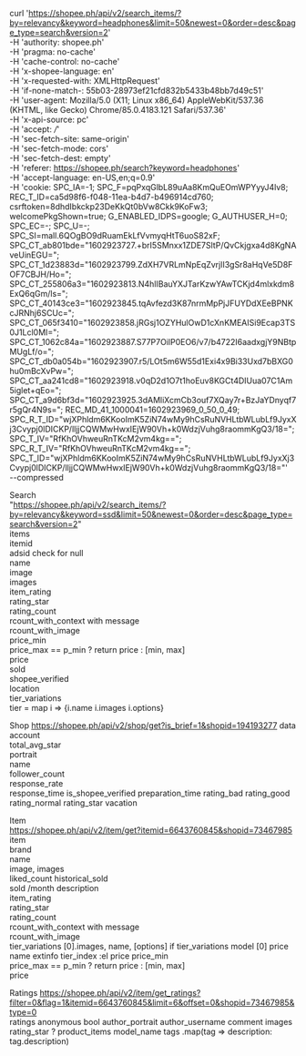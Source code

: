 curl 'https://shopee.ph/api/v2/search_items/?by=relevancy&keyword=headphones&limit=50&newest=0&order=desc&page_type=search&version=2' \
  -H 'authority: shopee.ph' \
  -H 'pragma: no-cache' \
  -H 'cache-control: no-cache' \
  -H 'x-shopee-language: en' \
  -H 'x-requested-with: XMLHttpRequest' \
  -H 'if-none-match-: 55b03-28973ef21cfd832b5433b48bb7d49c51' \
  -H 'user-agent: Mozilla/5.0 (X11; Linux x86_64) AppleWebKit/537.36 (KHTML, like Gecko) Chrome/85.0.4183.121 Safari/537.36' \
  -H 'x-api-source: pc' \
  -H 'accept: */*' \
  -H 'sec-fetch-site: same-origin' \
  -H 'sec-fetch-mode: cors' \
  -H 'sec-fetch-dest: empty' \
  -H 'referer: https://shopee.ph/search?keyword=headphones' \
  -H 'accept-language: en-US,en;q=0.9' \
  -H 'cookie: SPC_IA=-1; SPC_F=pqPxqGlbL89uAa8KmQuEOmWPYyyJ4lv8; REC_T_ID=ca5d98f6-f048-11ea-b4d7-b496914cd760; csrftoken=8dhdIbkckp23DeKkQt0bVw8Ckk9KoFw3; welcomePkgShown=true; G_ENABLED_IDPS=google; G_AUTHUSER_H=0; SPC_EC=-; SPC_U=-; SPC_SI=mall.6QOgBO9dRuamEkLfVvmyqHtT6uoS82xF; SPC_CT_ab801bde="1602923727.+brI5SMnxx1ZDE7SltP/QvCkjgxa4d8KgNAveUinEGU="; SPC_CT_1d23883d="1602923799.ZdXH7VRLmNpEqZvrjlI3gSr8aHqVe5D8FOF7CBJH/Ho="; SPC_CT_255806a3="1602923813.N4hlIBauYXJTarKzwYAwTCKjd4mlxkdm8ExQ6qGm/ls="; SPC_CT_40143ce3="1602923845.tqAvfezd3K87nrmMpPjJFUYDdXEeBPNKcJRNhj6SCUc="; SPC_CT_065f3410="1602923858.jRGsj1OZYHulOwD1cXnKMEAISi9Ecap3TS0J1Lcl0MI="; SPC_CT_1062c84a="1602923887.S77P7OilP0EO6/v7/b4722I6aadxgjY9NBtpMUgLf/o="; SPC_CT_db0a054b="1602923907.r5/LOt5m6W55d1Exi4x9Bi33Uxd7bBXG0hu0mBcXvPw="; SPC_CT_aa241cd8="1602923918.v0qD2d1O7t1hoEuv8KGCt4DIUua07C1Am5iglet+qEo="; SPC_CT_a9d6bf3d="1602923925.3dAMliXcmCb3ouf7XQay7r+BzJaYDnyqf7r5gQr4N9s="; REC_MD_41_1000041=1602923969_0_50_0_49; SPC_R_T_ID="wjXPhldm6KKooImK5ZiN74wMy9hCsRuNVHLtbWLubLf9JyxXj3Cvypj0lDICKP/lljjCQWMwHwxIEjW90Vh+k0WdzjVuhg8raommKgQ3/18="; SPC_T_IV="RfKhOVhweuRnTKcM2vm4kg=="; SPC_R_T_IV="RfKhOVhweuRnTKcM2vm4kg=="; SPC_T_ID="wjXPhldm6KKooImK5ZiN74wMy9hCsRuNVHLtbWLubLf9JyxXj3Cvypj0lDICKP/lljjCQWMwHwxIEjW90Vh+k0WdzjVuhg8raommKgQ3/18="' \
  --compressed

Search   
"https://shopee.ph/api/v2/search_items/?by=relevancy&keyword=ssd&limit=50&newest=0&order=desc&page_type=search&version=2"  
items  
  itemid    
  adsid check for null  
  name  
  image  
  images  
  item_rating  
    rating_star  
    rating_count  
    rcount_with_context with message  
    rcount_with_image  
  price_min   
  price_max == p_min ? return price : [min, max]  
  price  
  sold  
  shopee_verified  
  location  
  tier_variations  
    tier = map i => {i.name i.images i.options}  

  
Shop
https://shopee.ph/api/v2/shop/get?is_brief=1&shopid=194193277
  data  
    account  
      total_avg_star  
      portrait  
    name  
    follower_count  
    response_rate  
    response_time
    is_shopee_verified
    preparation_time
    rating_bad
    rating_good
    rating_normal
    rating_star
    vacation
  
Item   
https://shopee.ph/api/v2/item/get?itemid=6643760845&shopid=73467985  
item  
  brand  
  name  
  image, images  
  liked_count
  historical_sold  
  sold /month
  description  
  item_rating  
    rating_star  
    rating_count  
    rcount_with_context with message  
    rcount_with_image  
  tier_variations
    [0].images, name, [options]
  if tier_variations
    model 
      [0] price name 
      extinfo
        tier_index
  :el price
  price_min   
  price_max == p_min ? return price : [min, max]  
  price    
    
Ratings  https://shopee.ph/api/v2/item/get_ratings?filter=0&flag=1&itemid=6643760845&limit=6&offset=0&shopid=73467985&type=0  
ratings
  anonymous bool
  author_portrait
  author_username
  comment
  images
  rating_star
? product_items
    model_name
  tags
    .map(tag => description: tag.description)